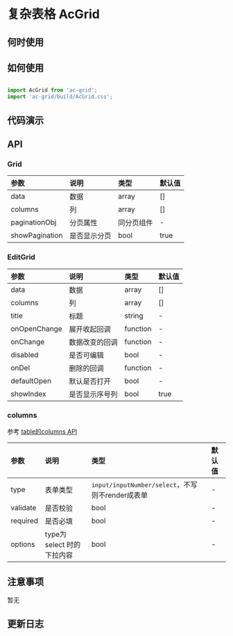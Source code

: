 # 复杂表格 AcGrid


## 何时使用

 
## 如何使用

```js

import AcGrid from 'ac-grid';
import 'ac-grid/build/AcGrid.css';
```

## 代码演示

## API

### Grid

|参数|说明|类型|默认值|
|:---|:-----|:----|:------|
|data|数据|array|[]|
|columns|列|array|[]|
|paginationObj|分页属性|同分页组件|-|
|showPagination|是否显示分页|bool|true|


### EditGrid

|参数|说明|类型|默认值|
|:---|:-----|:----|:------|
|data|数据|array|[]|
|columns|列|array|[]|
|title|标题|string|-|
|onOpenChange|展开收起回调|function|-|
|onChange|数据改变的回调|function|-|
|disabled|是否可编辑|bool|-|
|onDel|删除的回调|function|-|
|defaultOpen|默认是否打开|bool|-|
|showIndex|是否显示序号列|bool|true|


### columns

参考 [table的columns API](http://bee.tinper.org/tinper-bee/bee-table#Column)

|参数|说明|类型|默认值|
|:---|:-----|:----|:------|
|type|表单类型|`input/inputNumber/select`，不写则不render成表单|-|
|validate|是否校验|bool|-|
|required|是否必填|bool|-|
|options|type为 select 时的下拉内容|bool|-|



 ## 注意事项

 暂无

 ## 更新日志
